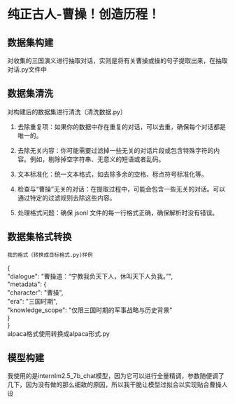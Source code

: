  # 纯正古人-曹操！创造历程！  
## 数据集构建  
   对收集的三国演义进行抽取对话，实则是将有关曹操或操的句子提取出来，在抽取对话.py文件中
## 数据集清洗
   对构建后的数据集进行清洗（清洗数据.py）
   1. 去除重复项：如果你的数据中存在重复的对话，可以去重，确保每个对话都是唯一的。

   2. 去除无关内容：你可能需要过滤掉一些无关的对话片段或包含特殊字符的内容。例如，剔除掉空字符串、无意义的短语或者乱码。

   3. 文本标准化：统一文本格式，如去除多余的空格、标点符号标准化等。

   4. 检查与“曹操”无关的对话：在提取过程中，可能会包含一些无关的对话。可以通过特定的过滤规则去除这些内容。
   
   5. 处理格式问题：确保 jsonl 文件的每一行格式正确，确保解析时没有错误。
## 数据集格式转换
    我的格式（转换成目标格式.py)样例
  {  
  "dialogue": "曹操道：“宁教我负天下人，休叫天下人负我。”",  
  "metadata": {  
    "character": "曹操",  
    "era": "三国时期",  
    "knowledge_scope": "仅限三国时期的军事战略与历史背景"  
            }  
    }  
   alpaca格式使用转换成alpaca形式.py
## 模型构建
   我使用的是internlm2.5_7b_chat模型，因为它可以进行全量精调，参数随便调了几下，因为没有做的那么细致的原因，所以我干脆让模型过拟合以实现贴合曹操人设 
